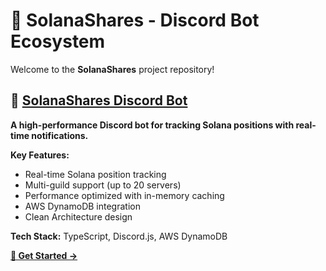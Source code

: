 # 🚀 SolanaShares - Discord Bot Ecosystem

Welcome to the **SolanaShares** project repository!

## 🤖 [SolanaShares Discord Bot](./soldecoder-bot/)

**A high-performance Discord bot for tracking Solana positions with real-time notifications.**

**Key Features:**
- Real-time Solana position tracking
- Multi-guild support (up to 20 servers)
- Performance optimized with in-memory caching
- AWS DynamoDB integration
- Clean Architecture design

**Tech Stack:** TypeScript, Discord.js, AWS DynamoDB

**[🚀 Get Started →](./soldecoder-bot/README.md)**
